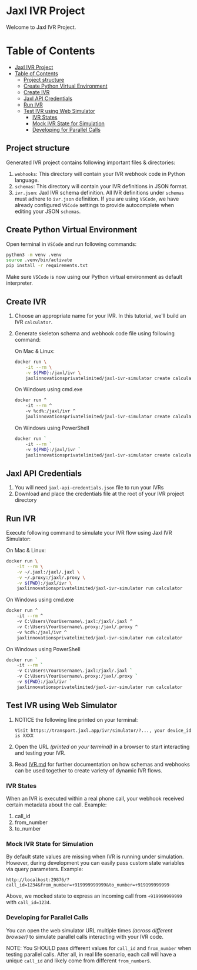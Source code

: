 # Jaxl IVR Project

Welcome to Jaxl IVR Project.

# Table of Contents

- [Jaxl IVR Project](#jaxl-ivr-project)
- [Table of Contents](#table-of-contents)
  - [Project structure](#project-structure)
  - [Create Python Virtual Environment](#create-python-virtual-environment)
  - [Create IVR](#create-ivr)
  - [Jaxl API Credentials](#jaxl-api-credentials)
  - [Run IVR](#run-ivr)
  - [Test IVR using Web Simulator](#test-ivr-using-web-simulator)
    - [IVR States](#ivr-states)
    - [Mock IVR State for Simulation](#mock-ivr-state-for-simulation)
    - [Developing for Parallel Calls](#developing-for-parallel-calls)

## Project structure

Generated IVR project contains following important files & directories:

1. `webhooks`: This directory will contain your IVR webhook code in Python language.
2. `schemas`: This directory will contain your IVR definitions in JSON format.
3. `ivr.json`: Jaxl IVR schema definition. All IVR definitions under `schemas` must adhere to `ivr.json` definition. If you are using `VSCode`, we have already configured `VSCode` settings to provide autocomplete when editing your JSON `schemas`.

## Create Python Virtual Environment

Open terminal in `VSCode` and run following commands:

```bash
python3 -m venv .venv
source .venv/bin/activate
pip install -r requirements.txt
```

Make sure `VSCode` is now using our Python virtual environment as default interpreter.

## Create IVR

1. Choose an appropriate name for your IVR. In this tutorial, we'll build an IVR `calculator`.
2. Generate skeleton schema and webhook code file using following command:

   On Mac & Linux:

   ```bash
   docker run \
       -it --rm \
       -v ${PWD}:/jaxl/ivr \
       jaxlinnovationsprivatelimited/jaxl-ivr-simulator create calculator
   ```

   On Windows using cmd.exe

   ```bash
   docker run ^
       -it --rm ^
       -v %cd%:/jaxl/ivr ^
       jaxlinnovationsprivatelimited/jaxl-ivr-simulator create calculator
   ```

   On Windows using PowerShell

   ```bash
   docker run `
       -it --rm `
       -v ${PWD}:/jaxl/ivr `
       jaxlinnovationsprivatelimited/jaxl-ivr-simulator create calculator
   ```

## Jaxl API Credentials

1. You will need `jaxl-api-credentials.json` file to run your IVRs
2. Download and place the credentials file at the root of your IVR project directory

## Run IVR

Execute following command to simulate your IVR flow using Jaxl IVR Simulator:

On Mac & Linux:

```bash
docker run \
    -it --rm \
    -v ~/.jaxl:/jaxl/.jaxl \
    -v ~/.proxy:/jaxl/.proxy \
    -v ${PWD}:/jaxl/ivr \
    jaxlinnovationsprivatelimited/jaxl-ivr-simulator run calculator
```

On Windows using cmd.exe

```bash
docker run ^
    -it --rm ^
    -v C:\Users\YourUsername\.jaxl:/jaxl/.jaxl ^
    -v C:\Users\YourUsername\.proxy:/jaxl/.proxy ^
    -v %cd%:/jaxl/ivr ^
    jaxlinnovationsprivatelimited/jaxl-ivr-simulator run calculator
```

On Windows using PowerShell

```bash
docker run `
    -it --rm `
    -v C:\Users\YourUsername\.jaxl:/jaxl/.jaxl `
    -v C:\Users\YourUsername\.proxy:/jaxl/.proxy `
    -v ${PWD}:/jaxl/ivr `
    jaxlinnovationsprivatelimited/jaxl-ivr-simulator run calculator
```

## Test IVR using Web Simulator

1. NOTICE the following line printed on your terminal:

   `Visit https://transport.jaxl.app/ivr/simulator/?..., your device_id is XXXX`

2. Open the URL _(printed on your terminal)_ in a browser to start interacting and testing your IVR.

3. Read [IVR.md](./IVR.md) for further documentation on how schemas and webhooks can be used together to create variety of dynamic IVR flows.

### IVR States

When an IVR is executed within a real phone call, your webhook received certain metadata about the call. Example:

1. call_id
2. from_number
3. to_number

### Mock IVR State for Simulation

By default state values are missing when IVR is running under simulation. However, during development you can easily pass custom state variables via query parameters. Example:

`http://localhost:29876/?call_id=1234&from_number=+919999999999&to_number=+919199999999`

Above, we mocked state to express an incoming call from `+919999999999` with `call_id=1234`.

### Developing for Parallel Calls

You can open the web simulator URL multiple times _(across different browser)_ to simulate parallel calls interacting with your IVR code.

NOTE: You SHOULD pass different values for `call_id` and `from_number` when testing parallel calls. After all, in real life scenario, each call will have a unique `call_id` and likely come from different `from_number`s.
